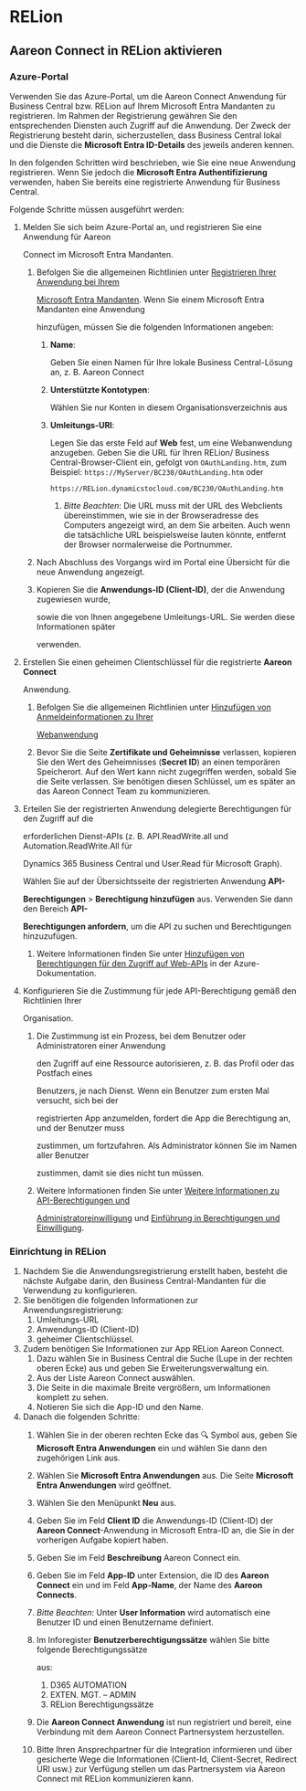 # RELion

## Aareon Connect in RELion aktivieren

### Azure-Portal

Verwenden Sie das Azure-Portal, um die Aareon Connect Anwendung für Business Central bzw. RELion auf Ihrem Microsoft Entra Mandanten zu registrieren. Im Rahmen der Registrierung gewähren Sie den entsprechenden Diensten auch Zugriff auf die Anwendung. Der Zweck der Registrierung besteht darin, sicherzustellen, dass Business Central lokal und die Dienste die **Microsoft Entra ID-Details** des jeweils anderen kennen.

In den folgenden Schritten wird beschrieben, wie Sie eine neue Anwendung registrieren. Wenn Sie jedoch die **Microsoft Entra Authentifizierung** verwenden, haben Sie bereits eine registrierte Anwendung für Business Central.

Folgende Schritte müssen ausgeführt werden:

1.  Melden Sie sich beim Azure-Portal an, und registrieren Sie eine Anwendung für Aareon

    Connect im Microsoft Entra Mandanten.

    1.  Befolgen Sie die allgemeinen Richtlinien unter [Registrieren Ihrer Anwendung bei Ihrem](https://learn.microsoft.com/en-us/azure/active-directory/active-directory-app-registration)

        [Microsoft Entra Mandanten](https://learn.microsoft.com/en-us/azure/active-directory/active-directory-app-registration). Wenn Sie einem Microsoft Entra Mandanten eine Anwendung

        hinzufügen, müssen Sie die folgenden Informationen angeben:

        1.  **Name**:

            Geben Sie einen Namen für Ihre lokale Business Central-Lösung an, z. B. Aareon Connect
        2.  **Unterstützte Kontotypen**:

            Wählen Sie nur Konten in diesem Organisationsverzeichnis aus
        3.  **Umleitungs-URI**:

            Legen Sie das erste Feld auf **Web** fest, um eine Webanwendung anzugeben. Geben Sie die URL für Ihren RELion/ Business Central-Browser-Client ein, gefolgt von `OAuthLanding.htm`, zum Beispiel: `https://MyServer/BC230/OAuthLanding.htm` oder

            `https://RELion.dynamicstocloud.com/BC230/OAuthLanding.htm`

            1. _Bitte Beachten_: Die URL muss mit der URL des Webclients übereinstimmen, wie sie in der Browseradresse des Computers angezeigt wird, an dem Sie arbeiten. Auch wenn die tatsächliche URL beispielsweise lauten könnte, entfernt der Browser normalerweise die Portnummer.
    2. Nach Abschluss des Vorgangs wird im Portal eine Übersicht für die neue Anwendung angezeigt.
    3.  Kopieren Sie die **Anwendungs-ID (Client-ID)**, der die Anwendung zugewiesen wurde,

        sowie die von Ihnen angegebene Umleitungs-URL. Sie werden diese Informationen später

        verwenden.
2.  Erstellen Sie einen geheimen Clientschlüssel für die registrierte **Aareon Connect**

    Anwendung.

    1.  Befolgen Sie die allgemeinen Richtlinien unter [Hinzufügen von Anmeldeinformationen zu Ihrer](https://learn.microsoft.com/en-us/azure/active-directory/develop/quickstart-register-app#add-a-client-secret)

        [Webanwendung](https://learn.microsoft.com/en-us/azure/active-directory/develop/quickstart-register-app#add-a-client-secret)
    2. Bevor Sie die Seite **Zertifikate und Geheimnisse** verlassen, kopieren Sie den Wert des Geheimnisses (**Secret ID**) an einen temporären Speicherort. Auf den Wert kann nicht zugegriffen werden, sobald Sie die Seite verlassen. Sie benötigen diesen Schlüssel, um es später an das Aareon Connect Team zu kommunizieren.
3.  Erteilen Sie der registrierten Anwendung delegierte Berechtigungen für den Zugriff auf die

    erforderlichen Dienst-APIs (z. B. API.ReadWrite.all und Automation.ReadWrite.All für

    Dynamics 365 Business Central und User.Read für Microsoft Graph).

    Wählen Sie auf der Übersichtsseite der registrierten Anwendung **API-**

    **Berechtigungen** > **Berechtigung hinzufügen** aus. Verwenden Sie dann den Bereich **API-**

    **Berechtigungen anfordern**, um die API zu suchen und Berechtigungen hinzuzufügen.

    1. Weitere Informationen finden Sie unter [Hinzufügen von Berechtigungen für den Zugriff auf Web-APIs](https://learn.microsoft.com/en-us/azure/active-directory/develop/quickstart-configure-app-access-web-apis#add-permissions-to-access-web-apis) in der Azure-Dokumentation.
4.  Konfigurieren Sie die Zustimmung für jede API-Berechtigung gemäß den Richtlinien Ihrer

    Organisation.

    1.  Die Zustimmung ist ein Prozess, bei dem Benutzer oder Administratoren einer Anwendung

        den Zugriff auf eine Ressource autorisieren, z. B. das Profil oder das Postfach eines

        Benutzers, je nach Dienst. Wenn ein Benutzer zum ersten Mal versucht, sich bei der

        registrierten App anzumelden, fordert die App die Berechtigung an, und der Benutzer muss

        zustimmen, um fortzufahren. Als Administrator können Sie im Namen aller Benutzer

        zustimmen, damit sie dies nicht tun müssen.
    2.  Weitere Informationen finden Sie unter [Weitere Informationen zu API-Berechtigungen und](https://learn.microsoft.com/en-us/azure/active-directory/develop/quickstart-configure-app-access-web-apis#more-on-api-permissions-and-admin-consent)

        [Administratoreinwilligung](https://learn.microsoft.com/en-us/azure/active-directory/develop/quickstart-configure-app-access-web-apis#more-on-api-permissions-and-admin-consent) und [Einführung in Berechtigungen und Einwilligung](https://learn.microsoft.com/en-us/azure/active-directory/develop/permissions-consent-overview).

### Einrichtung in RELion

1. Nachdem Sie die Anwendungsregistrierung erstellt haben, besteht die nächste Aufgabe darin, den Business Central-Mandanten für die Verwendung zu konfigurieren.
2. Sie benötigen die folgenden Informationen zur Anwendungsregistrierung:
   1. Umleitungs-URL
   2. Anwendungs-ID (Client-ID)
   3. geheimer Clientschlüssel.
3. Zudem benötigen Sie Informationen zur App RELion Aareon Connect.
   1. Dazu wählen Sie in Business Central die Suche (Lupe in der rechten oberen Ecke) aus und geben Sie Erweiterungsverwaltung ein.
   2. Aus der Liste Aareon Connect auswählen.
   3. Die Seite in die maximale Breite vergrößern, um Informationen komplett zu sehen.
   4. Notieren Sie sich die App-ID und den Name.
4. Danach die folgenden Schritte:
   1. Wählen Sie in der oberen rechten Ecke das 🔍 Symbol aus, geben Sie **Microsoft Entra Anwendungen** ein und wählen Sie dann den zugehörigen Link aus.
   2. Wählen Sie **Microsoft Entra Anwendungen** aus. Die Seite **Microsoft Entra Anwendungen** wird geöffnet.
   3. Wählen Sie den Menüpunkt **Neu** aus.
   4. Geben Sie im Feld **Client ID** die Anwendungs-ID (Client-ID) der **Aareon Connect**-Anwendung in Microsoft Entra-ID an, die Sie in der vorherigen Aufgabe kopiert haben.
   5. Geben Sie im Feld **Beschreibung** Aareon Connect ein.
   6. Geben Sie im Feld **App-ID** unter Extension, die ID des **Aareon Connect** ein und im Feld **App-Name**, der Name des **Aareon Connects**.
   7. _Bitte Beachten_: Unter **User Information** wird automatisch eine Benutzer ID und einen Benutzername definiert.
   8.  Im Inforegister **Benutzerberechtigungssätze** wählen Sie bitte folgende Berechtigungssätze

       aus:

       1. D365 AUTOMATION
       2. EXTEN. MGT. – ADMIN
       3. RELion Berechtigungssätze
   9. Die **Aareon Connect Anwendung** ist nun registriert und bereit, eine Verbindung mit dem Aareon Connect Partnersystem herzustellen.
   10. Bitte Ihren Ansprechpartner für die Integration informieren und über gesicherte Wege die Informationen (Client-Id, Client-Secret, Redirect URI usw.) zur Verfügung stellen um das Partnersystem via Aareon Connect mit RELion kommunizieren kann.
